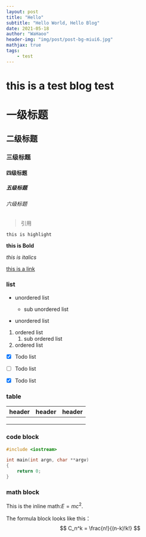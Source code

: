 ```yaml
---
layout: post
title: "Hello"
subtitle: "Hello World, Hello Blog"
date: 2021-05-18
author: "WaHaoo"
header-img: "img/post/post-bg-miui6.jpg"
mathjax: true
tags:
    - test
---
```


# this is a test blog test

# 一级标题

## 二级标题

### 三级标题

#### 四级标题

##### 五级标题

###### 六级标题





> 引用

`this is highlight`

**this is Bold**

*this is italics*

[this is a link]()

### list

- unordered list
  - sub unordered list

- unordered list

1. ordered list
   1. sub ordered list
2. ordered list

- [x] Todo list
- [ ] Todo list
- [x] Todo list



### table

| header | header | header |
| ------ | ------ | ------ |
|        |        |        |
|        |        |        |
|        |        |        |



### code block

```c++
#include <iostream>

int main(int argn, char **argv)
{
    return 0;
}
```


### math block

This is the inline math:$E=m c^2$.

The formula block looks like this：
$$
C_n^k = \frac{n!}{(n-k)!k!}
$$

